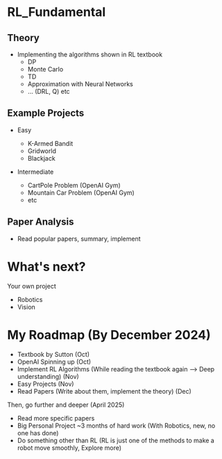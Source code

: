 # RL_Fundamental

## Theory
- Implementing the algorithms shown in RL textbook
  - DP
  - Monte Carlo
  - TD
  - Approximation with Neural Networks
  - ... (DRL, Q) etc


## Example Projects
- Easy
  - K-Armed Bandit
  - Gridworld
  - Blackjack
 
- Intermediate
  - CartPole Problem (OpenAI Gym)
  - Mountain Car Problem (OpenAI Gym)
  - etc

## Paper Analysis
- Read popular papers, summary, implement


# What's next?
Your own project
- Robotics
- Vision



# My Roadmap (By December 2024)
- Textbook by Sutton (Oct)
- OpenAI Spinning up (Oct)
- Implement RL Algorithms (While reading the textbook again --> Deep understanding) (Nov)
- Easy Projects (Nov)
- Read Papers (Write about them, implement the theory) (Dec)

Then, go further and deeper (April 2025)
- Read more specific papers
- Big Personal Project ~3 months of hard work (With Robotics, new, no one has done)
- Do something other than RL (RL is just one of the methods to make a robot move smoothly, Explore more)
